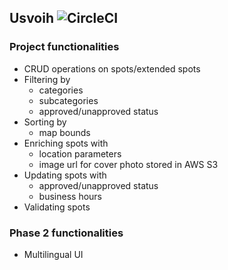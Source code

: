## Usvoih ![CircleCI](https://circleci.com/gh/timur27/usvoih-spot-processor.svg?style=svg)

### Project functionalities 
* CRUD operations on spots/extended spots 
* Filtering by
    - categories
    - subcategories
    - approved/unapproved status
* Sorting by
    - map bounds
* Enriching spots with
    - location parameters
    - image url for cover photo stored in AWS S3
* Updating spots with
    - approved/unapproved status
    - business hours
* Validating spots
    
### Phase 2 functionalities 
* Multilingual UI